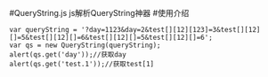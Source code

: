 #QueryString.js
js解析QueryString神器
#使用介绍

```
var queryString = '?day=1123&day=2&test[][12][123]=3&test[][12][]=5&test[][12][]=6&test[][12][]=5&test[][12][]=6';
var qs = new QueryString(queryString);
alert(qs.get('day'));//获取day
alert(qs.get('test.1'));//获取test[1]
```
